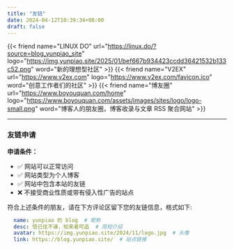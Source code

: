 ```yaml
---
title: "友链"
date: 2024-04-12T10:39:34+08:00
draft: false
---
```



<div class="flink" id="article-container">

<div class="friend-list-div" >

{{< friend name="LINUX DO" url="https://linux.do/?source=blog_yunpiao_site" logo="https://img.yunpiao.site/2025/01/bef667b934423ccdd36421532b133c52.png" word="新的理想型社区" >}}
{{< friend name="V2EX" url="https://www.v2ex.com" logo="https://www.v2ex.com/favicon.ico" word="创意工作者们的社区" >}}
{{< friend name="博友圈" url="https://www.boyouquan.com/home" logo="https://www.boyouquan.com/assets/images/sites/logo/logo-small.png" word="博客人的朋友圈，博客收录与文章 RSS 聚合网站" >}}

</div>

---
### 友链申请

**申请条件：**
- ✅ 网站可以正常访问
- ✅ 网站类型为个人博客
- ✅ 网站中包含本站的友链
- ❌ 不接受商业性质或带有侵入性广告的站点

符合上述条件的朋友，请在下方评论区留下您的友链信息，格式如下:

```yml
  name: yunpiao 的 blog  # 昵称
  desc: 悟已往不谏，知来者可追  # 简短介绍
  avatar: https://img.yunpiao.site/2024/11/logo.jpg  # 头像
  link: https://blog.yunpiao.site/  # 站点链接
```
</div>

